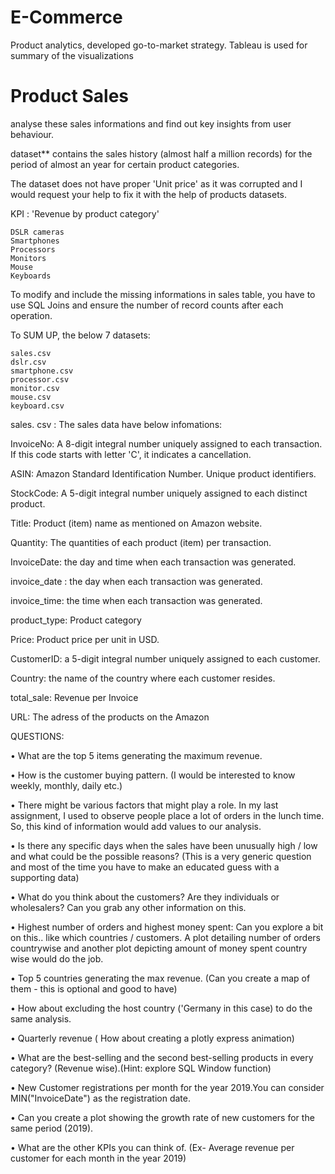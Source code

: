 # E-Commerce
Product analytics, developed go-to-market strategy. Tableau is used for summary of the visualizations

# Product Sales 

analyse these sales informations and find out key insights from user behaviour. 

dataset** contains the sales history (almost half a million records) for the period of almost an year for certain product categories.

The dataset does not have proper 'Unit price' as it was corrupted and I would request your help to fix it with the help of products datasets.

KPI : 'Revenue by product category' 

    DSLR cameras
    Smartphones
    Processors
    Monitors
    Mouse
    Keyboards

To modify and include the missing informations in sales table, you have to use SQL Joins and ensure the number of record counts after each operation.

To SUM UP, the below 7 datasets:

    sales.csv
    dslr.csv
    smartphone.csv
    processor.csv
    monitor.csv
    mouse.csv
    keyboard.csv

sales. csv : The sales data have below infomations:

InvoiceNo: A 8-digit integral number uniquely assigned to each transaction. If this code starts with letter 'C', it indicates a cancellation.

ASIN: Amazon Standard Identification Number. Unique product identifiers.

StockCode: A 5-digit integral number uniquely assigned to each distinct product.

Title: Product (item) name as mentioned on Amazon website.

Quantity: The quantities of each product (item) per transaction.

InvoiceDate: the day and time when each transaction was generated.

invoice_date : the day when each transaction was generated.

invoice_time: the time when each transaction was generated.

product_type: Product category

Price: Product price per unit in USD.

CustomerID: a 5-digit integral number uniquely assigned to each customer.

Country: the name of the country where each customer resides.

total_sale: Revenue per Invoice

URL: The adress of the products on the Amazon

QUESTIONS: 

•	What are the top 5 items generating the maximum revenue.

•	How is the customer buying pattern.
(I would be interested to know weekly, monthly, daily etc.)

•	There might be various factors that might play a role. In my last assignment, I used to observe people place a lot of orders in the lunch time. So, this kind of information would add values to our analysis.

•	Is there any specific days when the sales have been unusually high / low and what could be the possible reasons? (This is a very generic question and most of the time you have to make an educated guess with a supporting data)

•	What do you think about the customers? Are they individuals or wholesalers?
Can you grab any other information on this.

•	Highest number of orders and highest money spent: Can you explore a bit on this.. like which countries / customers.
A plot detailing number of orders countrywise and another plot depicting amount of money spent country wise would do the job.

•	Top 5 countries generating the max revenue. (Can you create a map of them - this is optional and good to have)

•	How about excluding the host country ('Germany in this case) to do the same analysis.

•	Quarterly revenue ( How about creating a plotly express animation)

•	What are the best-selling and the second best-selling products in every category? (Revenue wise).(Hint: explore SQL Window function)

•	New Customer registrations per month for the year 2019.You can consider MIN("InvoiceDate") as the registration date.

•	Can you create a plot showing the growth rate of new customers for the same period (2019).

•	What are the other KPIs you can think of. (Ex- Average revenue per customer for each month in the year 2019)
